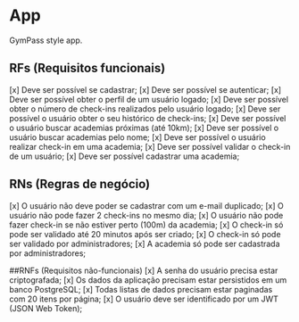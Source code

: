 # App
GymPass style app.

## RFs (Requisitos funcionais)
[x] Deve ser possível se cadastrar;
[x] Deve ser possível se autenticar;
[x] Deve ser possível obter o perfil de um usuário logado;
[x] Deve ser possível obter o número de check-ins realizados pelo usuário logado;
[x] Deve ser possível o usuário obter o seu histórico de check-ins;
[x] Deve ser possível o usuário buscar academias próximas (até 10km);
[x] Deve ser possível o usuário buscar academias pelo nome;
[x] Deve ser possível o usuário realizar check-in em uma academia;
[x] Deve ser possível validar o check-in de um usuário;
[x] Deve ser possível cadastrar uma academia;

## RNs (Regras de negócio)
[x] O usuário não deve poder se cadastrar com um e-mail duplicado;
[x] O usuário não pode fazer 2 check-ins no mesmo dia;
[x] O usuário não pode fazer check-in se não estiver perto (100m) da academia;
[x] O check-in só pode ser validado até 20 minutos após ser criado;
[x] O check-in só pode ser validado por administradores;
[x] A academia só pode ser cadastrada por administradores;

##RNFs (Requisitos não-funcionais)
[x] A senha do usuário precisa estar criptografada;
[x] Os dados da aplicação precisam estar persistidos em um banco PostgreSQL;
[x] Todas listas de dados precisam estar paginadas com 20 itens por página;
[x] O usuário deve ser identificado por um JWT (JSON Web Token);
